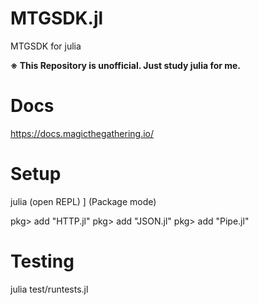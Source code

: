 # MTGSDK.jl
MTGSDK for julia

**※ This Repository is unofficial. Just study julia for me.**

# Docs
https://docs.magicthegathering.io/

# Setup
julia (open REPL)
] (Package mode)

pkg> add "HTTP.jl"
pkg> add "JSON.jl"
pkg> add "Pipe.jl"

# Testing
julia test/runtests.jl
